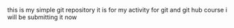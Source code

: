 this is my simple git repository
it is for my activity for git and git hub course
i will be submitting it now    
